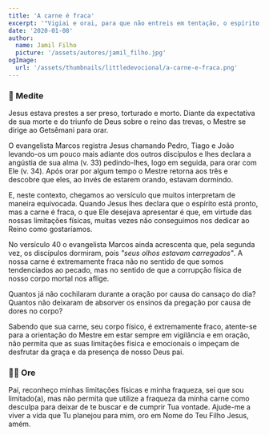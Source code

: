 ```yaml
---
title: 'A carne é fraca'
excerpt: '"Vigiai e orai, para que não entreis em tentação, o espírito, na verdade, está pronto, mas a carne é fraca" – Marcos 14.38'
date: '2020-01-08'
author:
  name: Jamil Filho
  picture: '/assets/autores/jamil_filho.jpg'
ogImage:
  url: '/assets/thumbnails/littledevocional/a-carne-e-fraca.png'
---
```


### 📖 Medite

Jesus estava prestes a ser preso, torturado e morto. Diante da expectativa de sua morte e do triunfo de Deus sobre o reino das trevas, o Mestre se dirige ao Getsêmani para orar.


O evangelista Marcos registra Jesus chamando Pedro, Tiago e João levando-os um pouco mais adiante dos outros discípulos e lhes declara a angústia de sua alma (v. 33) pedindo-lhes, logo em seguida, para orar com Ele (v. 34). Após orar por algum tempo o Mestre retorna aos três e descobre que eles, ao invés de estarem orando, estavam dormindo.


E, neste contexto, chegamos ao versículo que muitos interpretam de maneira equivocada. Quando Jesus lhes declara que o espírito está pronto, mas a carne é fraca, o que Ele desejava apresentar é que, em virtude das nossas limitações físicas, muitas vezes não conseguimos nos dedicar ao Reino como gostaríamos.


No versículo 40 o evangelista Marcos ainda acrescenta que, pela segunda vez, os discípulos dormiram, pois *"seus olhos estavam carregados"*. A nossa carne é extremamente fraca não no sentido de que somos tendenciados ao pecado, mas no sentido de que a corrupção física de nosso corpo mortal nos aflige.


Quantos já não cochilaram durante a oração por causa do cansaço do dia? Quantos não deixaram de absorver os ensinos da pregação por causa de dores no corpo?


Sabendo que sua carne, seu corpo físico, é extremamente fraco, atente-se para a orientação do Mestre em estar sempre em vigilância e em oração, não permita que as suas limitações física e emocionais o impeçam de desfrutar da graça e da presença de nosso Deus pai.

### 🙏🏻 Ore

Pai, reconheço minhas limitações físicas e minha fraqueza, sei que sou limitado(a), mas não permita que utilize a fraqueza da minha carne como desculpa para deixar de te buscar e de cumprir Tua vontade. Ajude-me a viver a vida que Tu planejou para mim, oro em Nome do Teu Filho Jesus, amém.